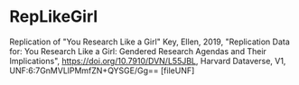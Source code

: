 # RepLikeGirl
Replication of "You Research Like a Girl"
Key, Ellen, 2019, "Replication Data for: You Research Like a Girl: Gendered Research Agendas and Their Implications", 
https://doi.org/10.7910/DVN/L55JBL, Harvard Dataverse, V1, UNF:6:7GnMVLlPMmfZN+QYSGE/Gg== [fileUNF]
